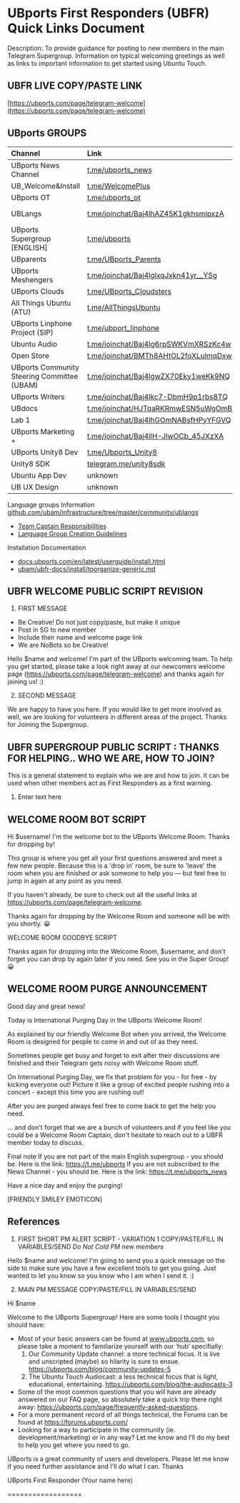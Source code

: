 # UBports First Responders (UBFR) Quick Links Document

Description: To provide guidance for posting to new members in the main Telegram Supergroup.  Information on typical welcoming greetings as well as links to important information to get started using Ubuntu Touch.

## UBFR LIVE COPY/PASTE LINK

[https://ubports.com/page/telegram-welcome](https://ubports.com/page/telegram-welcome)

## UBports GROUPS

| Channel      | Link     | Telegram Link  |
| :------------- | :------------- |:------------- |
|UBports News Channel       | [t.me/ubports_news](https://t.me/ubports_news)       |@UBports_News      |
|UB_Welcome&Install|[t.me/WelcomePlus](https://t.me/WelcomePlus)|@WelcomePlus|
|UBports OT|[t.me/ubports_ot](https://t.me/ubports_ot)|@UBports_OT|
|UBLangs |[t.me/joinchat/Baj4lhAZ45K1gkhsmipxzA](https://t.me/joinchat/Baj4lhAZ45K1gkhsmipxzA)|Team Captains only, no @|
|UBports Supergroup [ENGLISH]|[t.me/ubports](https://t.me/ubports)|@UBports|
|UBparents|[t.me/UBports_Parents](https://t.me/UBports_Parents)|@UBports_Parents|
|UBports Meshengers|[t.me/joinchat/Baj4lglxqJxkn41yr__YSg](https://t.me/joinchat/Baj4lglxqJxkn41yr__YSg)| no @|
|UBports Clouds|[t.me/UBports_Cloudsters](https://t.me/UBports_Cloudsters)|@UBports_Cloudsters|
|All Things Ubuntu (ATU)|[t.me/AllThingsUbuntu](https://t.me/AllThingsUbuntu)|@AllThingsUbuntu|
|UBports Linphone Project (SIP)|[t.me/ubport_linphone](https://t.me/ubport_linphone)|@ubport_linphone|
|Ubuntu Audio|[t.me/joinchat/Baj4lg6rpSWKVmXRSzKc4w](https://t.me/joinchat/Baj4lg6rpSWKVmXRSzKc4w)| no @|
|Open Store|[t.me/joinchat/BMTh8AHtOL2foXLulmqDxw](https://telegram.me/joinchat/BMTh8AHtOL2foXLulmqDxw)|no @|
|UBports Community Steering Committee (UBAM)|[t.me/joinchat/Baj4lgwZX70Eky1weKk9NQ](https://t.me/joinchat/Baj4lgwZX70Eky1weKk9NQ)|no @|
|UBports Writers|[t.me/joinchat/Baj4lkc7-DbmH9p1rbs8TQ](https://t.me/joinchat/Baj4lkc7-DbmH9p1rbs8TQ)| no @|
|UBdocs|[t.me/joinchat/HJTqaRKRmwESN5uWgOmBjA](https://t.me/joinchat/HJTqaRKRmwESN5uWgOmBjA)|no @|
|Lab 1|[t.me/joinchat/Baj4lhGOmNABsfHPyYFGVQ](https://t.me/joinchat/Baj4lhGOmNABsfHPyYFGVQ)|no @|
|UBports Marketing +|[t.me/joinchat/Baj4llH-JlwOCb_45JXzXA](https://t.me/joinchat/Baj4llH-JlwOCb_45JXzXA)|no @|
|UBports Unity8 Dev|[t.me/Ubports_Unity8](https://t.me/Ubports_Unity8)|@Ubports_Unity8|
|Unity8 SDK|[telegram.me/unity8sdk](http://telegram.me/unity8sdk)|@unity8sdk|
|Ubuntu App Dev| unknown| no @|
|UB UX Design| unknown| no @|


Language groups Information [github.com/ubam/infrastructure/tree/master/community/ublangs](https://github.com/ubam/infrastructure/tree/master/community/ublangs)
- [Team Captain Responsibilities](https://github.com/ubam/infrastructure/blob/master/community/ublangs/Language_Captain_Duty_List.md)
- [Language Group Creation Guidelines](https://github.com/ubam/infrastructure/blob/master/community/ublangs/Language_Group_Creation_Guidelines.md)





Installation Documentation
- [docs.ubports.com/en/latest/userguide/install.html](https://docs.ubports.com/en/latest/userguide/install.html)
- [ubam/ubfr-docs/install/toorganize-generic.md](../install/toorganize-generic.md)


## UBFR WELCOME PUBLIC SCRIPT REVISION

1. FIRST MESSAGE

- Be Creative!  Do not just copy/paste, but make it unique
- Post in SG to new member
- Include their name and welcome page link
- We are NoBots so be Creative!

Hello $name and welcome! I'm part of the UBports welcoming team. To help you get started, please take a look right away at our newcomers welcome page (https://ubports.com/page/telegram-welcome) and thanks again for joining us! :)

2. SECOND MESSAGE

We are happy to have you here. If you would like to get more involved as well, we are looking for volunteers in different areas of the project. Thanks for Joining the Supergroup.




## UBFR SUPERGROUP PUBLIC SCRIPT : THANKS FOR HELPING.. WHO WE ARE, HOW TO JOIN?

This is a general statement to explain who we are and how to join.  It can be used when other members act as First Responders as a first warning.

1. Enter text here




## WELCOME ROOM BOT SCRIPT

Hi $username! I'm the welcome bot to the UBports Welcome Room. Thanks for dropping by!

This group is where you get all your first questions answered and meet a few new people. Because this is a 'drop in' room, be sure to 'leave' the room when you are finished or ask someone to help you — but feel free to jump in again at any point as you need.

If you haven't already, be sure to check out all the useful links at https://ubports.com/page/telegram-welcome.

Thanks again for dropping by the Welcome Room and someone will be with you shortly. 😀

WELCOME ROOM GOODBYE SCRIPT

Thanks again for dropping into the Welcome Room, $username, and don't forget you can drop by again later if you need. See you in the Super Group! 😀





## WELCOME ROOM PURGE ANNOUNCEMENT

Good day and great news!

Today is International Purging Day in the UBports Welcome Room!

As explained by our friendly Welcome Bot when you arrived, the Welcome Room is designed for people to come in and out of as they need.  

Sometimes people get busy and forget to exit after their discussions are finished and their Telegram gets noisy with Welcome Room stuff.

On International Purging Day, we fix that problem for you - for free - by kicking everyone out!
Picture it like a group of excited people rushing into a concert - except this time you are rushing out!

After you are purged always feel free to come back to get the help you need.

... and don't forget that we are a bunch of volunteers and if you feel like you could be a Welcome Room Captain, don't hesitate to reach out to a UBFR member today to discuss.

Final note
If you are not part of the main English supergroup - you should be.  Here is the link: https://t.me/ubports
If you are not subscribed to the News Channel - you should be.  Here is the link:  https://t.me/ubports_news

Have a nice day and enjoy the purging!

[FRIENDLY SMILEY EMOTICON]




## References

1. FIRST SHORT PM ALERT SCRIPT - VARIATION 1 COPY/PASTE/FILL IN VARIABLES/SEND
 *Do Not Cold PM new members*

Hello $name and welcome! I'm going to send you a quick message on the side to make sure you have a few excellent tools to get you going. Just wanted to let you know so you know who I am when I send it. :)




2. MAIN PM MESSAGE
COPY/PASTE/FILL IN VARIABLES/SEND


Hi $name

Welcome to the UBports Supergroup!  Here are some tools I thought you should have:

- Most of your basic answers can be found at www.ubports.com, so please take a moment to familiarize yourself with our ‘hub’ specifially:
   1. Our Community Update channel: a more technical focus. It is live and unscripted (maybe) so hilarity is sure to ensue. https://ubports.com/blog/community-updates-5
   2. The Ubuntu Touch Audiocast: a less technical focus that is light, educational, entertaining. https://ubports.com/blog/the-audiocasts-3
- Some of the most common questions that you will have are already answered on our FAQ page, so absolutely take a quick trip there right away: https://ubports.com/page/frequently-asked-questions.
- For a more permanent record of all things technical, the Forums can be found at https://forums.ubports.com/
- Looking for a way to participate in the community (ie. development/marketing) or in any way? Let me know and I’ll do my best to help you get where you need to go.

UBports is a great community of users and developers.  Please let me know if you need further assistance and I'll do what I can.
Thanks

UBports First Responder
(Your name here)

==================
